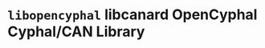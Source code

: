 `libopencyphal` libcanard OpenCyphal Cyphal/CAN Library
=======================================================
